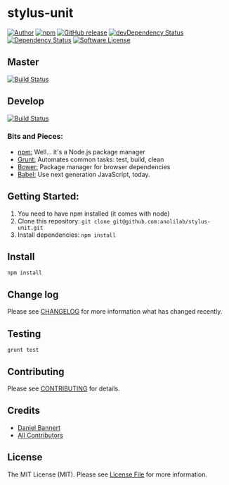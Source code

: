 # stylus-unit

[![Author](http://img.shields.io/badge/author-@anolilab-blue.svg?style=flat-square)](https://twitter.com/anolilab)
[![npm](https://img.shields.io/npm/v/stylus-unit.svg?style=flat-square)](https://www.npmjs.com/package/stylus-unit)
[![GitHub release](https://img.shields.io/github/release/anolilab/stylus-unit.svg?style=flat-square)](https://github.com/anolilab/stylus-unit/releases)
[![devDependency Status](https://david-dm.org/anolilab/stylus-unit/dev-status.svg?style=flat-square)](https://david-dm.org/anolilab/stylus-unit#info=devDependencies)
[![Dependency Status](https://david-dm.org/anolilab/stylus-unit.svg?style=flat-square)](https://david-dm.org/anolilab/stylus-unit#info=dependencies&view=table)
[![Software License](https://img.shields.io/badge/license-MIT-brightgreen.svg?style=flat-square)](LICENSE)

## Master
[![Build Status](https://img.shields.io/travis/anolilab/stylus-unit/master.svg?style=flat-square)](https://travis-ci.org/anolilab/stylus-unit)

## Develop
[![Build Status](https://img.shields.io/travis/anolilab/stylus-unit/master.svg?style=flat-square)](https://travis-ci.org/anolilab/stylus-unit)

### Bits and Pieces:
* [npm:](https://npmjs.org/) Well... it's a Node.js package manager
* [Grunt:](http://gruntjs.com/) Automates common tasks: test, build, clean
* [Bower:](http://bower.io/) Package manager for browser dependencies
* [Babel:](https://github.com/babel/babel/) Use next generation JavaScript, today.

## Getting Started:

1. You need to have npm installed (it comes with node)
2. Clone this repository: `git clone git@github.com:anolilab/stylus-unit.git`
3. Install dependencies: `npm install`

## Install

~~~
npm install
~~~

## Change log

Please see [CHANGELOG](CHANGELOG.md) for more information what has changed recently.

## Testing

~~~
grunt test
~~~

## Contributing

Please see [CONTRIBUTING](CONTRIBUTING.md) for details.

## Credits

- [Daniel Bannert](https://github.com/prisis)
- [All Contributors](../../contributors)

## License

The MIT License (MIT). Please see [License File](LICENSE.md) for more information.
